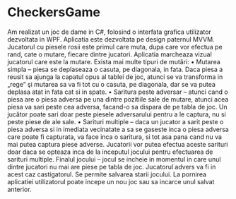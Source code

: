 # CheckersGame
Am realizat un joc de dame in C#, folosind o interfata grafica utilizator dezvoltata in
WPF. Aplicatia este dezvoltata pe design paternul MVVM. Jucatorul cu piesele rosii este primul care muta, dupa care vor efectua pe rand, cate
o mutare, fiecare dintre jucatori. Aplicatia marcheaza vizual jucatorul care este la mutare.
Exista mai multe tipuri de mutări:
• Mutarea simpla – piesa se deplaseaza o casuta, pe diagonala, in fata. Daca piesa
a reusit sa ajunga la capatul opus al tablei de joc, atunci se va transforma in
„rege” şi mutarea sa va fi tot cu o casuta, pe diagonala, dar se va putea deplasa
atat in fata cat si in spate. 
• Saritura peste adversar – atunci cand o piesa are o piesa adversa pe una dintre
pozitiile sale de mutare, atunci acea piesa va sari peste cea adversa, facand-o sa
dispara de pe tabla de joc. Un jucător poate sari doar peste piesele adversarului
pentru a le captura, nu si peste piese de ale sale.
• Sarituri multiple – daca un jucator a sarit peste o piesa adversa si in imediata
vecinatate a sa se gaseste inca o piesa adversa care poate fi capturata, va face
inca o saritura, si tot asa pana cand nu va mai putea captura piese adverse.
Jucatorii vor putea efectua aceste sarituri doar daca se opteaza inca de la
inceputul jocului pentru efectuarea de sarituri multiple.
Finalul jocului – jocul se incheie in momentul in care unul dintre jucatori nu mai are
piese pe tabla de joc. Jucatorul advers va fi in acest caz castigatorul.
Se permite salvarea starii jocului. La pornirea aplicatiei utilizatorul poate incepe
un nou joc sau sa incarce unul salvat anterior.

